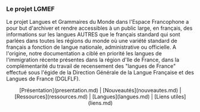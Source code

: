 <img title="" src="https://lgidf.cnrs.fr/sites/lgidf.cnrs.fr/files/Logo%20LGMEF_taille.jpg" alt="" data-align="center">



### Le projet LGMEF

Le projet Langues et Grammaires du Monde dans l'Espace Francophone a pour but d'archiver et rendre accessibles à un public large, en français, des informations sur les langues AUTRES que le français standard qui sont parlées dans toutes les régions du monde où une variété standard de français a fonction de langue nationale, administrative ou officielle. A l'origine, notre documentation a ciblé en priorité les langues de l'immigration récente présentes dans la région d'Ile de France,  dans la complémentarité du travail de recensement des "langues de France" effectué sous l'égide de la Direction Générale de la Langue Française et des Langues de France (DGLFLF).

<div id="menu" style="margin-left: auto ; margin-right: auto ; text-align: center ; ">
[Présentation](presentation.md) | [Nouveautés](nouveautes.md) | [Ressources](ressources.md) | [Langues](langues.md) | [Liens utiles](liens.md)
</div>
